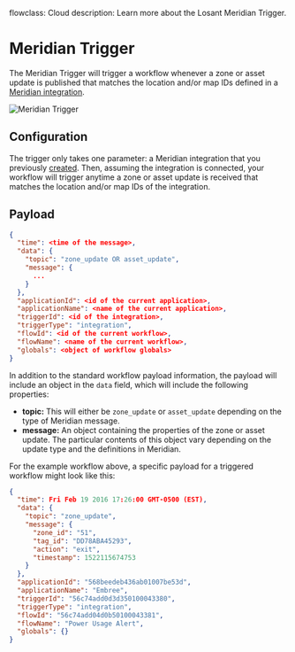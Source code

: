 flowclass: Cloud
description: Learn more about the Losant Meridian Trigger.

# Meridian Trigger

The Meridian Trigger will trigger a workflow whenever a zone or asset update is published that matches the location and/or map IDs defined in a [Meridian integration](/applications/integrations/#meridian).

![Meridian Trigger](/images/workflows/triggers/meridian-trigger.png "Meridian Trigger")

## Configuration

The trigger only takes one parameter: a Meridian integration that you previously [created](/applications/integrations/#meridian). Then, assuming the integration is connected, your workflow will trigger anytime a zone or asset update is received that matches the location and/or map IDs of the integration.

## Payload

```json
{
  "time": <time of the message>,
  "data": {
    "topic": "zone_update OR asset_update",
    "message": {
      ...
    }
  },
  "applicationId": <id of the current application>,
  "applicationName": <name of the current application>,
  "triggerId": <id of the integration>,
  "triggerType": "integration",
  "flowId": <id of the current workflow>,
  "flowName": <name of the current workflow>,
  "globals": <object of workflow globals>
}
```

In addition to the standard workflow payload information, the payload will include an object in the `data` field, which will include the following properties:

* **topic:** This will either be `zone_update` or `asset_update` depending on the type of Meridian message.
* **message:** An object containing the properties of the zone or asset update. The particular contents of this object vary depending on the update type and the definitions in Meridian.

For the example workflow above, a specific payload for a triggered workflow might look like this:

```json
{
  "time": Fri Feb 19 2016 17:26:00 GMT-0500 (EST),
  "data": {
    "topic": "zone_update",
    "message": {
      "zone_id": "51",
      "tag_id": "DD78ABA45293",
      "action": "exit",
      "timestamp": 1522115674753
    }
  },
  "applicationId": "568beedeb436ab01007be53d",
  "applicationName": "Embree",
  "triggerId": "56c74add0d3d350100043380",
  "triggerType": "integration",
  "flowId": "56c74add04d0b50100043381",
  "flowName": "Power Usage Alert",
  "globals": {}
}
```
